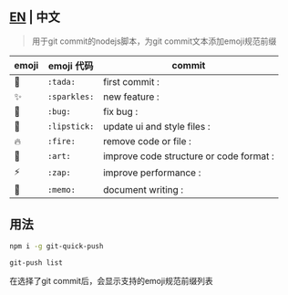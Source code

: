 ## [EN](https://github.com/zqy233/git-quick-push/blob/master/README.md) | 中文

> 用于git commit的nodejs脚本，为git commit文本添加emoji规范前缀

| emoji | emoji 代码   | commit                                  |
| ----- | ------------ | --------------------------------------- |
| 🎉     | `:tada:`     | first commit :                          |
| ✨     | `:sparkles:` | new feature :                           |
| 🐛     | `:bug:`      | fix bug :                               |
| 💄     | `:lipstick:` | update ui and style files :             |
| 🔥     | `:fire:`     | remove code or file :                   |
| 🎨     | `:art:`      | improve code structure or code format : |
| ⚡     | `:zap:`      | improve performance :                   |
| 📝     | `:memo:`     | document writing :                      |

## 用法

```bash
npm i -g git-quick-push
```

```bash
git-push list
```

在选择了git commit后，会显示支持的emoji规范前缀列表
